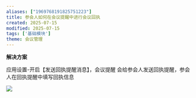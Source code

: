 ```yaml
---
aliases: ["1969768191825751223"]
title: 参会人如何在会议提醒中进行会议回执
created: 2025-07-15
modified: 2025-07-15
tags: ['基础模块']
theme: 会议管理
---
```


**解决方案**

应用设置-开启【发送回执提醒消息】，会议提醒 会给参会人发送回执提醒，参会人在回执提醒中填写回执信息

![](https://myhelpdoc.oss-cn-heyuan.aliyuncs.com/mdimages/d9ca62beb2caa3e3ae980c73451ef7fc.jpg)